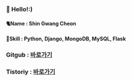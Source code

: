### 👋 Hello!:) 
#### 🐈Name : Shin Gwang Cheon
#### 🐣Skill : Python, Django, MongoDB, MySQL, Flask

### Gitgub : [바로가기](https://github.com/Shin-GC?tab=repositories)
### Tistoriy : [바로가기](https://programmers-sosin.tistory.com/)

